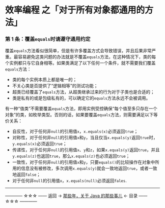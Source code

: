 # 效率编程 之「对于所有对象都通用的方法」

### 第 1 条：覆盖`equals`时请遵守通用约定

覆盖`equals`方法看似很简单，但是有许多覆盖方式会导致错误，并且后果非常严重。最容易避免这类问题的办法就是不覆盖`equals`方法，在这种情况下，类的每个实例都只与它自身相等。如果类满足了以下任何一个条件，就不需要我们覆盖`equals`方法：

- 类的每个实例本质上都是唯一的；
- 不关心类是否提供了“逻辑相等”的测试功能；
- 超类已经覆盖了`equals`方法，从超类继承过来的行为对于子类也是合适的；
- 类是私有的或是包级私有的，可以确定它的`equals`方法永远不会被调用。

有一种“值类”不需要覆盖`equals`方法，即用实例受控确保“每个值至多只存在一个对象”的类，如枚举类型。否则的话，如果要覆盖`equals`方法，则需要满足以下等价关系：

- 自反性，对于任何非`null`的引用值`x`，`x.equals(x)`必须返回`true`；
- 对称性，对于任何非`null`的引用值`x`和`y`，当且仅当`x.equals(y)`返回`true`时，`y.equals(x)`必须返回`true`；
- 传递性，对于任何非`null`的引用值`x`、`y`和`z`，如果`x.equals(y)`返回`true`，并且`y.equals(z)`也返回`true`，那么`x.equals(z)`也必须返回`true`；
- 一致性，对于任何非`null`的引用值`x`和`y`，只要`equals()`的比较操作在对象中所用的信息没有被修改，多次调用`x.equals(y)`就会一致地返回`true`，或者一致地返回`false`；
- 对于任何非`null`的引用值`x`，`x.equals(null)`必须返回`fales`.






----------

———— ☆☆☆ —— 返回 -> [那些年，关于 Java 的那些事儿](https://github.com/guobinhit/java-skills/blob/master/README.md) <- 目录 —— ☆☆☆ ————
